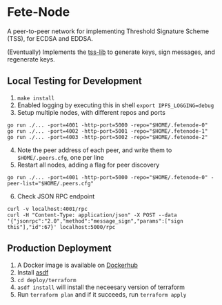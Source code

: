 # Fete-Node
A peer-to-peer network for implementing Threshold Signature Scheme (TSS), for ECDSA and EDDSA.

(Eventually) Implements the [tss-lib](https://github.com/bnb-chain/tss-lib/) to generate keys, sign messages, and regenerate keys.

## Local Testing for Development

1. `make install`
2. Enabled logging by executing this in shell `export IPFS_LOGGING=debug`
3. Setup multiple nodes, with different repos and ports
```
go run ./... -port=4001 -http-port=5000 -repo="$HOME/.fetenode-0"
go run ./... -port=4002 -http-port=5001 -repo="$HOME/.fetenode-1"
go run ./... -port=4003 -http-port=5002 -repo="$HOME/.fetenode-2"
```
4. Note the peer address of each peer, and write them to `$HOME/.peers.cfg`, one per line
5. Restart all nodes, adding a flag for peer discovery
```
go run ./... -port=4001 -http-port=5000 -repo="$HOME/.fetenode-0" -peer-list="$HOME/.peers.cfg"
```
6. Check JSON RPC endpoint
```
curl -v localhost:4001/rpc
curl -H "Content-Type: application/json" -X POST --data '{"jsonrpc":"2.0","method":"message_sign","params":["sign this"],"id":67}' localhost:5000/rpc
```

## Production Deployment

1. A Docker image is available on [Dockerhub](https://hub.docker.com/r/stongo/fete-node)
2. Install [asdf](https://asdf-vm.com/guide/getting-started.html) 
3. `cd deploy/terraform`
4. `asdf install` will install the neceesary version of terraform
5. Run `terraform plan` and if it succeeds, run `terraform apply` 
